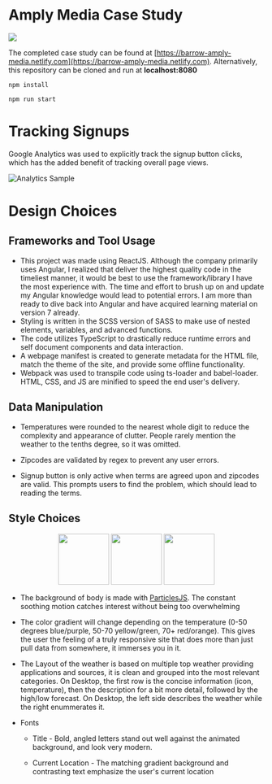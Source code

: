 # Amply Media Case Study

<img src="https://i.imgur.com/2XcwJ61.png">

The completed case study can be found at [https://barrow-amply-media.netlify.com](https://barrow-amply-media.netlify.com). Alternatively, this repository can be cloned and run at **localhost:8080**

`npm install`

`npm run start`

# Tracking Signups

Google Analytics was used to explicitly track the signup button clicks, which has the added benefit of tracking overall page views.

![Analytics Sample](https://i.imgur.com/fuZ7gyc.png)

# Design Choices

## Frameworks and Tool Usage

-   This project was made using ReactJS. Although the company primarily uses Angular, I realized that deliver the highest quality code in the timeliest manner, it would be best to use the framework/library I have the most experience with. The time and effort to brush up on and update my Angular knowledge would lead to potential errors. I am more than ready to dive back into Angular and have acquired learning material on version 7 already.
-   Styling is written in the SCSS version of SASS to make use of nested elements, variables, and advanced functions.
-   The code utilizes TypeScript to drastically reduce runtime errors and self document components and data interaction.
-   A webpage manifest is created to generate metadata for the HTML file, match the theme of the site, and provide some offline functionality.
-   Webpack was used to transpile code using ts-loader and babel-loader. HTML, CSS, and JS are minified to speed the end user's delivery.

## Data Manipulation

-   Temperatures were rounded to the nearest whole digit to reduce the complexity and appearance of clutter. People rarely mention the weather to the tenths degree, so it was omitted.

-   Zipcodes are validated by regex to prevent any user errors.

-   Signup button is only active when terms are agreed upon and zipcodes are valid. This prompts users to find the problem, which should lead to reading the terms.

## Style Choices

<p align="center">
<img src="https://i.imgur.com/VkPvxFP.png" width=100>
<img src="https://i.imgur.com/lReFIIO.png" width=100>
<img src="https://i.imgur.com/faQ0mjc.png" width=100>
</p>

-   The background of body is made with [ParticlesJS](https://vincentgarreau.com/particles.js/). The constant soothing motion catches interest without being too overwhelming

-   The color gradient will change depending on the temperature (0-50 degrees blue/purple, 50-70 yellow/green, 70+ red/orange). This gives the user the feeling of a truly responsive site that does more than just pull data from somewhere, it immerses you in it.

-   The Layout of the weather is based on multiple top weather providing applications and sources, it is clean and grouped into the most relevant categories. On Desktop, the first row is the concise information (icon, temperature), then the description for a bit more detail, followed by the high/low forecast. On Desktop, the left side describes the weather while the right enummerates it.

-   Fonts

    -   Title - Bold, angled letters stand out well against the animated background, and look very modern.

    -   Current Location - The matching gradient background and contrasting text emphasize the user's current location
